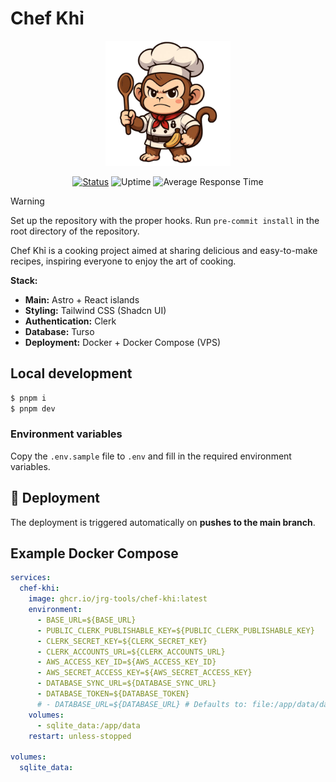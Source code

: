 # Chef Khỉ

<p align="center">
    <img src="https://raw.githubusercontent.com/jrg-tools/chef-khi/refs/heads/main/public/logo.webp" alt="Chef Khỉ Logo" width="200">
</p>

<p align="center">
    <a href="https://status.jrg.tools/status/chef-khi"><img src="https://status.jrg.tools/api/badge/9/status" alt="Status" /></a>
    <img src="https://status.jrg.tools/api/badge/9/uptime" alt="Uptime" />
    <img src="https://status.jrg.tools/api/badge/9/avg-response" alt="Average Response Time" />
</p>

> [!WARNING]
> Set up the repository with the proper hooks. Run `pre-commit install` in the root directory of the repository.

Chef Khỉ is a cooking project aimed at sharing delicious and easy-to-make recipes, inspiring everyone to enjoy the art of cooking.

**Stack:**

- **Main:** Astro + React islands
- **Styling:** Tailwind CSS (Shadcn UI)
- **Authentication:** Clerk
- **Database:** Turso
- **Deployment:** Docker + Docker Compose (VPS)

## Local development

```sh
$ pnpm i
$ pnpm dev
```

### Environment variables

Copy the `.env.sample` file to `.env` and fill in the required environment variables.

## 🚀 Deployment

The deployment is triggered automatically on **pushes to the main branch**.

## Example Docker Compose

```yaml
services:
  chef-khi:
    image: ghcr.io/jrg-tools/chef-khi:latest
    environment:
      - BASE_URL=${BASE_URL}
      - PUBLIC_CLERK_PUBLISHABLE_KEY=${PUBLIC_CLERK_PUBLISHABLE_KEY}
      - CLERK_SECRET_KEY=${CLERK_SECRET_KEY}
      - CLERK_ACCOUNTS_URL=${CLERK_ACCOUNTS_URL}
      - AWS_ACCESS_KEY_ID=${AWS_ACCESS_KEY_ID}
      - AWS_SECRET_ACCESS_KEY=${AWS_SECRET_ACCESS_KEY}
      - DATABASE_SYNC_URL=${DATABASE_SYNC_URL}
      - DATABASE_TOKEN=${DATABASE_TOKEN}
      # - DATABASE_URL=${DATABASE_URL} # Defaults to: file:/app/data/database.db
    volumes:
      - sqlite_data:/app/data
    restart: unless-stopped

volumes:
  sqlite_data:
```
